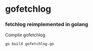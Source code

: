 # gofetchlog
### fetchlog reimplemented in golang
Compile gofetchlog
```bash
go build gofetchlog.go 
```
